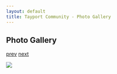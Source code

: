 ```yaml
---
layout: default
title: Tayport Community - Photo Gallery
---
```

## Photo Gallery

[prev](http://tayport.org.uk/photo/201) [next](http://tayport.org.uk/photo/203)

![ ](http://tayport.org.uk/media/202.jpg " ")

